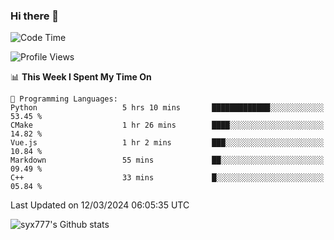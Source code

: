 ### Hi there 👋

<!--
**syx777/syx777** is a ✨ _special_ ✨ repository because its `README.md` (this file) appears on your GitHub profile.

Here are some ideas to get you started:

- 🔭 I’m currently working on ...
- 🌱 I’m currently learning ...
- 👯 I’m looking to collaborate on ...
- 🤔 I’m looking for help with ...
- 💬 Ask me about ...
- 📫 How to reach me: ...
- 😄 Pronouns: ...
- ⚡ Fun fact: ...
-->
<!--START_SECTION:waka-->
![Code Time](http://img.shields.io/badge/Code%20Time-13%20hrs%2022%20mins-blue)

![Profile Views](http://img.shields.io/badge/Profile%20Views-373-blue)

📊 **This Week I Spent My Time On** 

```text
💬 Programming Languages: 
Python                   5 hrs 10 mins       █████████████░░░░░░░░░░░░   53.45 % 
CMake                    1 hr 26 mins        ████░░░░░░░░░░░░░░░░░░░░░   14.82 % 
Vue.js                   1 hr 2 mins         ███░░░░░░░░░░░░░░░░░░░░░░   10.84 % 
Markdown                 55 mins             ██░░░░░░░░░░░░░░░░░░░░░░░   09.49 % 
C++                      33 mins             █░░░░░░░░░░░░░░░░░░░░░░░░   05.84 % 
```


 Last Updated on 12/03/2024 06:05:35 UTC
<!--END_SECTION:waka-->

![syx777's Github stats](https://github-readme-stats.vercel.app/api?username=syx777&show_icons=true)

